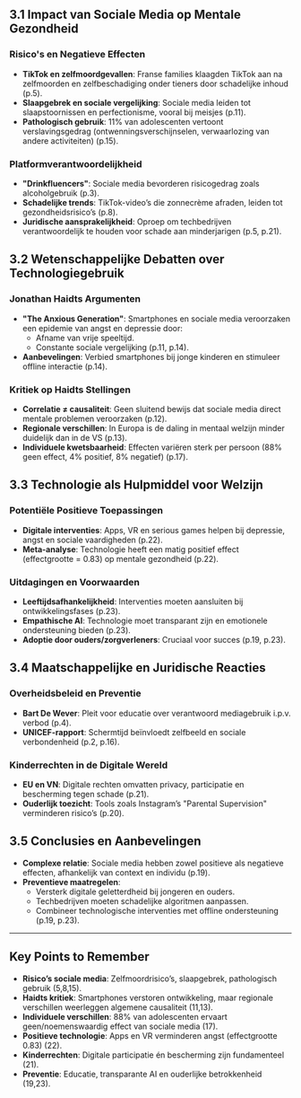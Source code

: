 ## 3.1 Impact van Sociale Media op Mentale Gezondheid

### Risico's en Negatieve Effecten

- **TikTok en zelfmoordgevallen**: Franse families klaagden TikTok aan na zelfmoorden en zelfbeschadiging onder tieners door schadelijke inhoud (p.5).
- **Slaapgebrek en sociale vergelijking**: Sociale media leiden tot slaapstoornissen en perfectionisme, vooral bij meisjes (p.11).
- **Pathologisch gebruik**: 11% van adolescenten vertoont verslavingsgedrag (ontwenningsverschijnselen, verwaarlozing van andere activiteiten) (p.15).

### Platformverantwoordelijkheid

- **"Drinkfluencers"**: Sociale media bevorderen risicogedrag zoals alcoholgebruik (p.3).
- **Schadelijke trends**: TikTok-video’s die zonnecrème afraden, leiden tot gezondheidsrisico’s (p.8).
- **Juridische aansprakelijkheid**: Oproep om techbedrijven verantwoordelijk te houden voor schade aan minderjarigen (p.5, p.21).

## 3.2 Wetenschappelijke Debatten over Technologiegebruik

### Jonathan Haidts Argumenten

- **"The Anxious Generation"**: Smartphones en sociale media veroorzaken een epidemie van angst en depressie door:
  - Afname van vrije speeltijd.
  - Constante sociale vergelijking (p.11, p.14).
- **Aanbevelingen**: Verbied smartphones bij jonge kinderen en stimuleer offline interactie (p.14).

### Kritiek op Haidts Stellingen

- **Correlatie $\neq$ causaliteit**: Geen sluitend bewijs dat sociale media direct mentale problemen veroorzaken (p.12).
- **Regionale verschillen**: In Europa is de daling in mentaal welzijn minder duidelijk dan in de VS (p.13).
- **Individuele kwetsbaarheid**: Effecten variëren sterk per persoon (88% geen effect, 4% positief, 8% negatief) (p.17).

## 3.3 Technologie als Hulpmiddel voor Welzijn

### Potentiële Positieve Toepassingen

- **Digitale interventies**: Apps, VR en serious games helpen bij depressie, angst en sociale vaardigheden (p.22).
- **Meta-analyse**: Technologie heeft een matig positief effect (effectgrootte = 0.83) op mentale gezondheid (p.22).

### Uitdagingen en Voorwaarden

- **Leeftijdsafhankelijkheid**: Interventies moeten aansluiten bij ontwikkelingsfases (p.23).
- **Empathische AI**: Technologie moet transparant zijn en emotionele ondersteuning bieden (p.23).
- **Adoptie door ouders/zorgverleners**: Cruciaal voor succes (p.19, p.23).

## 3.4 Maatschappelijke en Juridische Reacties

### Overheidsbeleid en Preventie

- **Bart De Wever**: Pleit voor educatie over verantwoord mediagebruik i.p.v. verbod (p.4).
- **UNICEF-rapport**: Schermtijd beïnvloedt zelfbeeld en sociale verbondenheid (p.2, p.16).

### Kinderrechten in de Digitale Wereld

- **EU en VN**: Digitale rechten omvatten privacy, participatie en bescherming tegen schade (p.21).
- **Ouderlijk toezicht**: Tools zoals Instagram’s "Parental Supervision" verminderen risico’s (p.20).

## 3.5 Conclusies en Aanbevelingen

- **Complexe relatie**: Sociale media hebben zowel positieve als negatieve effecten, afhankelijk van context en individu (p.19).
- **Preventieve maatregelen**:
  - Versterk digitale geletterdheid bij jongeren en ouders.
  - Techbedrijven moeten schadelijke algoritmen aanpassen.
  - Combineer technologische interventies met offline ondersteuning (p.19, p.23).

---

## Key Points to Remember

- **Risico’s sociale media**: Zelfmoordrisico’s, slaapgebrek, pathologisch gebruik (5,8,15).
- **Haidts kritiek**: Smartphones verstoren ontwikkeling, maar regionale verschillen weerleggen algemene causaliteit (11,13).
- **Individuele verschillen**: 88% van adolescenten ervaart geen/noemenswaardig effect van sociale media (17).
- **Positieve technologie**: Apps en VR verminderen angst (effectgrootte 0.83) (22).
- **Kinderrechten**: Digitale participatie én bescherming zijn fundamenteel (21).
- **Preventie**: Educatie, transparante AI en ouderlijke betrokkenheid (19,23).
